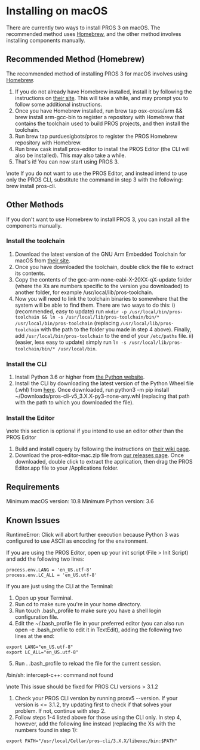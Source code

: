 Installing on macOS
===================

There are currently two ways to install PROS 3 on macOS. The recommended
method uses [Homebrew](https://brew.sh/), and the other method involves
installing components manually.

Recommended Method (Homebrew)
-----------------------------

The recommended method of installing PROS 3 for macOS involves using
[Homebrew](https://brew.sh/).

1.  If you do not already have Homebrew installed, install it by
    following the instructions on [their site](https://brew.sh). This
    will take a while, and may prompt you to follow some additional
    instructions.
2.  Once you have Homebrew installed, run
    brew tap osx-cross/arm && brew install arm-gcc-bin to register a
    repository with Homebrew that contains the toolchain used to build
    PROS projects, and then install the toolchain.
3.  Run brew tap purduesigbots/pros to register the PROS Homebrew
    repository with Homebrew.
4.  Run brew cask install pros-editor to install the PROS Editor (the
    CLI will also be installed). This may also take a while.
5.  That's it! You can now start using PROS 3.

\note
    If you do not want to use the PROS Editor, and instead intend to use
    only the PROS CLI, substitute the command in step 3 with the
    following: brew install pros-cli.

Other Methods
-------------

If you don't want to use Homebrew to install PROS 3, you can install all
the components manually.

### Install the toolchain

1.  Download the latest version of the GNU Arm Embedded Toolchain for
    macOS from [their
    site](https://developer.arm.com/open-source/gnu-toolchain/gnu-rm/downloads).
2.  Once you have downloaded the toolchain, double click the file to
    extract its contents.
3.  Copy the contents of the gcc-arm-none-eabi-X-20XX-qX-update folder
    (where the Xs are numbers specific to the version you downloaded) to
    another folder, for example /usr/local/lib/pros-toolchain.
4.  Now you will need to link the toolchain binaries to somewhere that
    the system will be able to find them. There are two ways to do this:
    i)  (recommended, easy to update) run
        `mkdir -p /usr/local/bin/pros-toolchain && ln -s /usr/local/lib/pros-toolchain/bin/* /usr/local/bin/pros-toolchain`
        (replacing `/usr/local/lib/pros-toolchain` with the path to the
        folder you made in step 4 above). Finally, add
        `/usr/local/bin/pros-toolchain` to the end of your `/etc/paths`
        file.
    ii) (easier, less easy to update) simply run
        `ln -s /usr/local/lib/pros-toolchain/bin/* /usr/local/bin`.

### Install the CLI

1.  Install Python 3.6 or higher from [the Python
    website](http://python.org).
2.  Install the CLI by downloading the latest version of the Python
    Wheel file (.whl) from
    [here](https://github.com/purduesigbots/pros-cli3/releases/latest).
    Once downloaded, run
    python3 -m pip install \~/Downloads/pros-cli-v5\_3.X.X-py3-none-any.whl
    (replacing that path with the path to which you downloaded the
    file).

### Install the Editor

\note
    this section is optional if you intend to use an editor other than the
    PROS Editor

1.  Build and install cquery by following the instructions on [their
    wiki
    page](https://github.com/cquery-project/cquery/wiki/Building-cquery).
2.  Download the pros-editor-mac.zip file from [our releases
    page](https://github.com/purduesigbots/atom/releases/latest). Once
    downloaded, double click to extract the application, then drag the
    PROS Editor.app file to your /Applications folder.

Requirements
------------

Minimum macOS version: 10.8 Minimum Python version: 3.6

Known Issues
------------

RuntimeError: Click will abort further execution because Python 3 was configured
to use ASCII as encoding for the environment.

If you are using the PROS Editor, open up your init script (File \> Init
Script) and add the following two lines:

``` {.sourceCode .coffee}
process.env.LANG = 'en_US.utf-8'
process.env.LC_ALL = 'en_US.utf-8'
```

If you are just using the CLI at the Terminal:

1.  Open up your Terminal.
2.  Run cd to make sure you're in your home directory.
3.  Run touch .bash\_profile to make sure you have a shell login
    configuration file.
4.  Edit the \~/.bash\_profile file in your preferred editor (you can
    also run open -e .bash\_profile to edit it in TextEdit), adding the
    following two lines at the end:

``` {.sourceCode .bash}
export LANG="en_US.utf-8"
export LC_ALL="en_US.utf-8"
```

5.  Run . .bash\_profile to reload the file for the current session.

/bin/sh: intercept-c++: command not found

\note
    This issue should be fixed for PROS CLI versions \> 3.1.2

1.  Check your PROS CLI version by running prosv5 --version. If your
    version is \<= 3.1.2, try updating first to check if that solves
    your problem. If not, continue with step 2.
2.  Follow steps 1-4 listed above for those using the CLI only. In step
    4, however, add the following line instead (replacing the Xs with
    the numbers found in step 1):

``` {.sourceCode .bash}
export PATH="/usr/local/Cellar/pros-cli/3.X.X/libexec/bin:$PATH"
```
